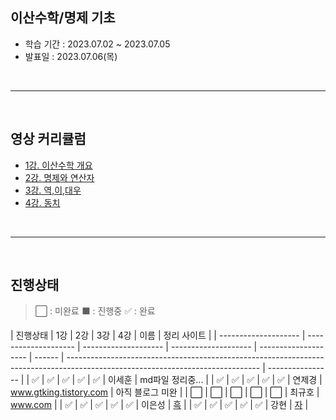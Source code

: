 ## **이산수학/명제 기초**

- 학습 기간 : 2023.07.02 ~ 2023.07.05
- 발표일 : 2023.07.06(목)

<br>

---

<br>

## **영상 커리큘럼**

- [1강. 이산수학 개요](https://www.youtube.com/watch?v=TLszG8J8mgs&list=PLRx0vPvlEmdDgOIBt9MKQl-uMVrxtac4n&index=1)
- [2강. 명제와 연산자](https://www.youtube.com/watch?v=qg-2TyHSwuc&list=PLRx0vPvlEmdDgOIBt9MKQl-uMVrxtac4n&index=2)
- [3강. 역,이,대우](https://www.youtube.com/watch?v=aSYQI4Ase9A&list=PLRx0vPvlEmdDgOIBt9MKQl-uMVrxtac4n&index=3)
- [4강. 동치](https://www.youtube.com/watch?v=KfJXtoe0VRI&list=PLRx0vPvlEmdDgOIBt9MKQl-uMVrxtac4n&index=4)

<br>

---

<br>

## **진행상태**

> :white_large_square: : 미완료
> :black_large_square: : 진행중
> :white_check_mark: : 완료

| 진행상태             | 1강                  | 2강                  | 3강                  | 4강                  | 이름   | 정리 사이트                                                                                                                    |
| -------------------- | -------------------- | -------------------- | -------------------- | -------------------- | ------ | ------------------------------------------------------------------------------------------------------------------------------ | ---------------- |
| :white_check_mark:   | :white_check_mark:   | :white_check_mark:   | :white_check_mark:   | :white_check_mark:   | 이세훈 | md파일 정리중...                                                                                                               |
| :white_check_mark:   | :white_check_mark:   | :white_check_mark:   | :white_check_mark:   | :white_check_mark:   | 연제경 | www.gtking.tistory.com                                                                                                         | 아직 블로그 미완 |
| :white_large_square: | :white_large_square: | :white_large_square: | :white_large_square: | :white_large_square: | 최규호 | www.com                                                                                                                        |
| :white_check_mark:   | :white_check_mark:   | :white_check_mark:   | :white_check_mark:   | :white_check_mark:   | 이은성 | [흑](https://velog.io/@seong_li/%EC%9D%B4%EC%82%B0-%EC%88%98%ED%95%99-%EC%9D%B4%EC%82%B0%EC%88%98%ED%95%99-%EA%B8%B0%EC%B4%88) |
| :white_check_mark:   | :white_check_mark:   | :white_check_mark:   | :white_check_mark:   | :white_check_mark:   | 강현   | [자](https://hyunleo.tistory.com/category/CS/%EC%9D%B4%EC%82%B0%EC%88%98%ED%95%99%20%EA%B8%B0%EC%B4%88)                        |
